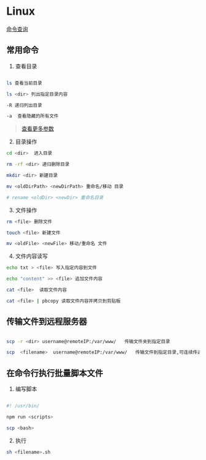 # Linux

[命令查询](https://wangchujiang.com/linux-command/hot.html)

## 常用命令

1. 查看目录

```bash

ls 查看当前目录  

ls <dir> 列出指定目录内容

-R 递归列出目录

-a  查看隐藏的所有文件

```

> [查看更多参数](https://wangchujiang.com/linux-command/c/ls.html)

2. 目录操作

```bash
cd <dir>  进入目录

rm -rf <dir> 递归删除目录

mkdir <dir> 新建目录

mv <oldDirPath> <newDirPath> 重命名/移动 目录

# rename <oldDir> <newDir> 重命名目录
```

3. 文件操作

```bash
rm <file> 删除文件

touch <file> 新建文件

mv <oldFile> <newFile> 移动/重命名 文件

```

4. 文件内容读写

```bash
echo txt > <file> 写入指定内容到文件

echo "content" >> <file> 追加文件内容

cat <file>  读取文件内容

cat <file> | pbcopy 读取文件内容并拷贝到剪贴板
```
## 传输文件到远程服务器

```bash

scp -r <dir> username@remoteIP:/var/www/   传输文件夹到指定目录

scp  <filename>  username@remoteIP:/var/www/   传输文件到指定目录,可连续传递多个

```

## 在命令行执行批量脚本文件
1. 编写脚本

```bash

#! /usr/bin/

npm run <scripts>

scp <bash>
```

2. 执行
```bash
sh <filename>.sh

```
